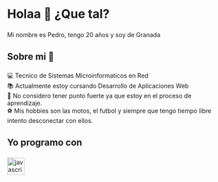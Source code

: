 <h1 align="left">Holaa 👋 ¿Que tal?</h1>

###

<p align="left">Mi nombre es Pedro, tengo 20 años y soy de Granada</p>

###

<h2 align="left">Sobre mi 🧠</h2>

###

<p align="left">💻 Tecnico de Sistemas Microinformaticos en Red<br>📚 Actualmente estoy cursando Desarrollo de Aplicaciones Web<br>🎯 No considero tener punto fuerte ya que estoy en el proceso de aprendizaje. <br>⚽ Mis hobbies son las motos, el futbol y siempre que tengo tiempo libre intento desconectar con ellos.</p>

###

<h2 align="left">Yo programo con</h2>

###

<div align="left">
  <img src="https://cdn.jsdelivr.net/gh/devicons/devicon/icons/javascript/javascript-original.svg" height="40" alt="javascript logo"  />
  <img width="12" />
 
</div>

###
